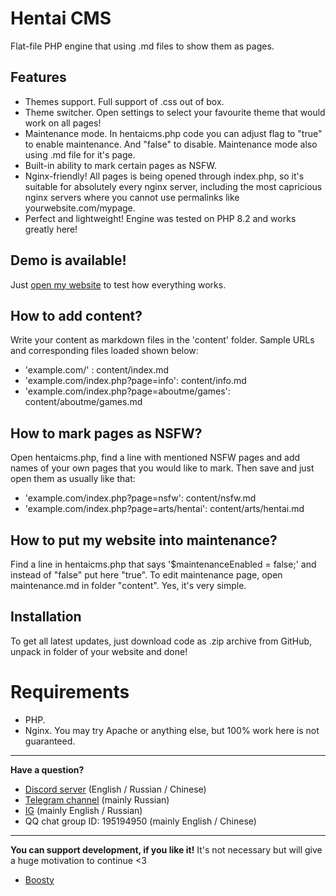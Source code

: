 # Hentai CMS
Flat-file PHP engine that using .md files to show them as pages.

## Features
- Themes support. Full support of .css out of box.
- Theme switcher. Open settings to select your favourite theme that would work on all pages!
- Maintenance mode. In hentaicms.php code you can adjust flag to "true" to enable maintenance. And "false" to disable. Maintenance mode also using .md file for it's page.
- Built-in ability to mark certain pages as NSFW.
- Nginx-friendly! All pages is being opened through index.php, so it's suitable for absolutely every nginx server, including the most capricious nginx servers where you cannot use permalinks like yourwebsite.com/mypage.
- Perfect and lightweight! Engine was tested on PHP 8.2 and works greatly here!

## Demo is available!
Just [open my website](https://felixfester.prtcl.icu/index.php) to test how everything works.

## How to add content?
Write your content as markdown files in the 'content' folder.
Sample URLs and corresponding files loaded shown below:
* 'example.com/' : content/index.md
* 'example.com/index.php?page=info': content/info.md
* 'example.com/index.php?page=aboutme/games': content/aboutme/games.md

## How to mark pages as NSFW?
Open hentaicms.php, find a line with mentioned NSFW pages and add names of your own pages that you would like to mark. Then save and just open them as usually like that:
* 'example.com/index.php?page=nsfw': content/nsfw.md
* 'example.com/index.php?page=arts/hentai': content/arts/hentai.md

## How to put my website into maintenance?
Find a line in hentaicms.php that says '$maintenanceEnabled = false;' and instead of "false" put here "true". To edit maintenance page, open maintenance.md in folder "content". Yes, it's very simple.

## Installation
To get all latest updates, just download code as .zip archive from GitHub, unpack in folder of your website and done!

# Requirements
- PHP.
- Nginx. You may try Apache or anything else, but 100% work here is not guaranteed.

---

**Have a question?**
- [Discord server](https://discord.gg/35wCQmp9) (English / Russian / Chinese)
- [Telegram channel](https://t.me/+fgCDiyU802s1NWZi) (mainly Russian)
- [IG](https://instagram.com/felixfester) (mainly English / Russian)
- QQ chat group ID: 195194950 (mainly English / Chinese)

---

**You can support development, if you like it!** It's not necessary but will give a huge motivation to continue <3
- [Boosty](https://boosty.to/felixfester/about)
